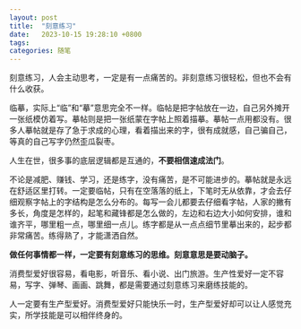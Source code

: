 ```yaml
---
layout: post
title:  "刻意练习"
date:   2023-10-15 19:28:10 +0800
tags:   
categories: 随笔
---
```


刻意练习，人会主动思考，一定是有一点痛苦的。非刻意练习很轻松，但也不会有什么收获。

临摹，实际上“临”和“摹”意思完全不一样。临帖是把字帖放在一边，自己另外摊开一张纸模仿着写。摹帖则是把一张纸蒙在字帖上照着描摹。摹帖一点用都没有。很多人摹帖就是存了急于求成的心理，看着描出来的字，很有成就感，自己骗自己，等真的自己写字仍然歪瓜裂枣。

人生在世，很多事的底层逻辑都是互通的，**不要相信速成法门**。

不论是减肥、赚钱、学习，还是练字，没有痛苦，是不可能进步的。摹帖就是永远在舒适区里打转。一定要临帖，只有在空落落的纸上，下笔时无从依靠，才会去仔细观察字帖上的字结构是怎么分布的。每写一会儿都要去仔细看字帖，人家的撇有多长，角度是怎样的，起笔和藏锋都是怎么做的，左边和右边大小如何安排，谁和谁齐平，哪里粗一点，哪里细一点儿。练字都是从一点点细节里摹出来的，起步都非常痛苦。练得熟了，才能潇洒自然。

**做任何事情都一样，一定要有刻意练习的思维。刻意意思是要动脑子。**

消费型爱好很容易，看电影，听音乐、看小说、出门旅游。生产性爱好一定不容易，写字、弹琴、画画、跳舞，都是需要通过刻意练习来磨练技能的。

人一定要有生产型爱好。消费型爱好只能快乐一时，生产型爱好却可以让人感觉充实，所学技能是可以相伴终身的。